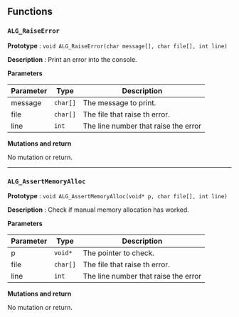 ## Functions

### `ALG_RaiseError`

**Prototype** : `void ALG_RaiseError(char message[], char file[], int line)`

**Description** : Print an error into the console.

**Parameters**

| Parameter | Type     | Description                          |
|-----------|----------|--------------------------------------|
| message   | `char[]` | The message to print.                |
| file      | `char[]` | The file that raise th error.        |
| line      | `int`    | The line number that raise the error |

**Mutations and return**

No mutation or return.

---

### `ALG_AssertMemoryAlloc`

**Prototype** : `void ALG_AssertMemoryAlloc(void* p, char file[], int line)`

**Description** : Check if manual memory allocation has worked.

**Parameters**

| Parameter | Type     | Description                          |
|-----------|----------|--------------------------------------|
| p         | `void*`  | The pointer to check.                |
| file      | `char[]` | The file that raise th error.        |
| line      | `int`    | The line number that raise the error |

**Mutations and return**

No mutation or return.